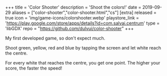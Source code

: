 +++
title = 'Color Shooter'
description = 'Shoot the colors!'
date = 2019-09-29
aliases = ["color-shooter","color-shooter.html","cs"]
[extra]
released = true
icon = 'img/game-icons/colorshooter.webp'
playstore_link = 'https://play.google.com/store/apps/details?id=com.salvai.centrum'
type = 'libGDX'
repo = "https://github.com/dulvui/color-shooter"
+++

My first developed game, so don't expect much. 

Shoot green, yellow, red and blue by tapping the screen and let white reach the centre.  

For every white that reaches the centre, you get one point.
The higher your score, the faster the speed!
